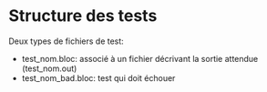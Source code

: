 # Structure des tests

Deux types de fichiers de test:
* test_nom.bloc: associé à un fichier décrivant la sortie attendue (test_nom.out)
* test_nom_bad.bloc: test qui doit échouer
